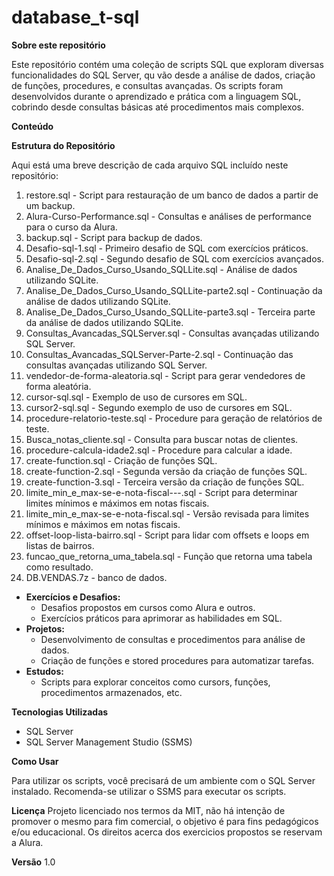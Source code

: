 # database_t-sql

**Sobre este repositório**

Este repositório contém uma coleção de scripts SQL que exploram diversas funcionalidades do SQL Server, qu vão desde a  análise de dados, criação de funções, procedures, e consultas avançadas. Os scripts foram desenvolvidos durante o aprendizado e prática com a linguagem SQL, cobrindo desde consultas básicas até procedimentos mais complexos.

**Conteúdo**


**Estrutura do Repositório**

Aqui está uma breve descrição de cada arquivo SQL incluído neste repositório:
1.	restore.sql - Script para restauração de um banco de dados a partir de um backup.
2.	Alura-Curso-Performance.sql - Consultas e análises de performance para o curso da Alura.
3.	backup.sql - Script para backup de dados.
4.	Desafio-sql-1.sql - Primeiro desafio de SQL com exercícios práticos.
5.	Desafio-sql-2.sql - Segundo desafio de SQL com exercícios avançados.
6.	Analise_De_Dados_Curso_Usando_SQLLite.sql - Análise de dados utilizando SQLite.
7.	Analise_De_Dados_Curso_Usando_SQLLite-parte2.sql - Continuação da análise de dados utilizando SQLite.
8.	Analise_De_Dados_Curso_Usando_SQLLite-parte3.sql - Terceira parte da análise de dados utilizando SQLite.
9.	Consultas_Avancadas_SQLServer.sql - Consultas avançadas utilizando SQL Server.
10.	Consultas_Avancadas_SQLServer-Parte-2.sql - Continuação das consultas avançadas utilizando SQL Server.
11.	vendedor-de-forma-aleatoria.sql - Script para gerar vendedores de forma aleatória.
12.	cursor-sql.sql - Exemplo de uso de cursores em SQL.
13.	cursor2-sql.sql - Segundo exemplo de uso de cursores em SQL.
14.	procedure-relatorio-teste.sql - Procedure para geração de relatórios de teste.
15.	Busca_notas_cliente.sql - Consulta para buscar notas de clientes.
16.	procedure-calcula-idade2.sql - Procedure para calcular a idade.
17.	create-function.sql - Criação de funções SQL.
18.	create-function-2.sql - Segunda versão da criação de funções SQL.
19.	create-function-3.sql - Terceira versão da criação de funções SQL.
20.	limite_min_e_max-se-e-nota-fiscal---.sql - Script para determinar limites mínimos e máximos em notas fiscais.
21.	limite_min_e_max-se-e-nota-fiscal.sql - Versão revisada para limites mínimos e máximos em notas fiscais.
22.	offset-loop-lista-bairro.sql - Script para lidar com offsets e loops em listas de bairros.
23.	funcao_que_retorna_uma_tabela.sql - Função que retorna uma tabela como resultado.
24.	DB.VENDAS.7z - banco de dados.	


* **Exercícios e Desafios:**
  * Desafios propostos em cursos como Alura e outros.
  * Exercícios práticos para aprimorar as habilidades em SQL.
* **Projetos:**
  * Desenvolvimento de consultas e procedimentos para análise de dados.
  * Criação de funções e stored procedures para automatizar tarefas.
* **Estudos:**
  * Scripts para explorar conceitos como cursors, funções, procedimentos armazenados, etc.


**Tecnologias Utilizadas**

* SQL Server
* SQL Server Management Studio (SSMS)


**Como Usar**

Para utilizar os scripts, você precisará de um ambiente com o SQL Server instalado. Recomenda-se utilizar o SSMS para executar os scripts.


**Licença**
Projeto licenciado nos termos da MIT, não há intenção de promover o mesmo para fim comercial, o objetivo é para fins pedagógicos e/ou educacional.
Os direitos acerca dos exercicios propostos se reservam a Alura. 


**Versão** 1.0

